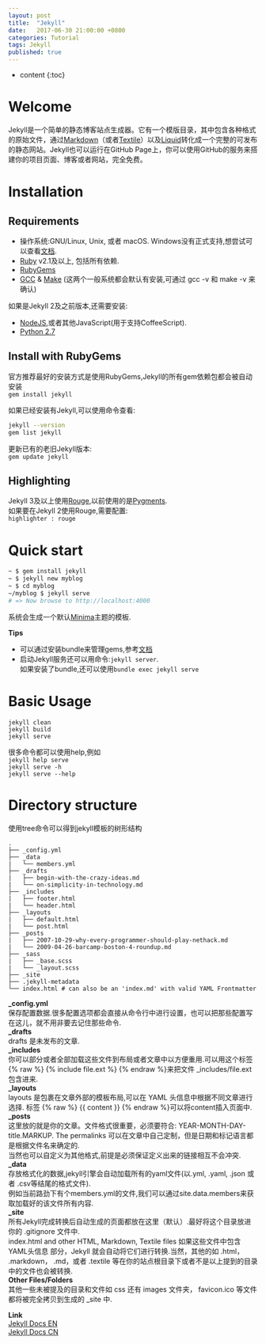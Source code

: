 ```yaml
---
layout: post
title:  "Jekyll"
date:   2017-06-30 21:00:00 +0800
categories: Tutorial
tags: Jekyll
published: true
---
```


* content
{:toc}


# Welcome
Jekyll是一个简单的静态博客站点生成器。它有一个模版目录，其中包含各种格式的原始文件，通过[Markdown](https://daringfireball.net/projects/markdown/)（或者[Textile](http://textile.sitemonks.com/)）以及[Liquid](https://github.com/Shopify/liquid/wiki)转化成一个完整的可发布的静态网站。Jekyll也可以运行在GitHub Page上，你可以使用GitHub的服务来搭建你的项目页面、博客或者网站，完全免费。

# Installation

## Requirements
* 操作系统:GNU/Linux, Unix, 或者 macOS. Windows没有正式支持,想尝试可以查看[文档](https://jekyllrb.com/docs/windows/#installation).
* [Ruby](https://www.ruby-lang.org/en/downloads/) v2.1及以上, 包括所有依赖.
* [RubyGems](https://rubygems.org/pages/download)
* [GCC](https://gcc.gnu.org/install/) & [Make](https://www.gnu.org/software/make/) (这两个一般系统都会默认有安装,可通过 gcc -v 和 make -v 来确认)  

如果是Jekyll 2及之前版本,还需要安装:  
* [NodeJS](https://nodejs.org/en/),或者其他JavaScript(用于支持CoffeeScript).
* [Python 2.7](https://www.python.org/downloads/)

## Install with RubyGems
官方推荐最好的安装方式是使用RubyGems,Jekyll的所有gem依赖包都会被自动安装  
`gem install jekyll`  

如果已经安装有Jekyll,可以使用命令查看:  
```bash
jekyll --version
gem list jekyll
```  
更新已有的老旧Jekyll版本:  
`gem update jekyll`

## Highlighting
Jekyll 3及以上使用[Rouge](https://github.com/jneen/rouge),以前使用的是[Pygments](http://pygments.org/).  
如果要在Jekyll 2使用Rouge,需要配置:  
`highlighter : rouge`

# Quick start
```bash
~ $ gem install jekyll
~ $ jekyll new myblog
~ $ cd myblog
~/myblog $ jekyll serve
# => Now browse to http://localhost:4000
```
系统会生成一个默认[Minima](https://github.com/jekyll/minima)主题的模板.  

**Tips**
* 可以通过安装bundle来管理gems,参考[文档](https://jekyllrb.com/docs/quickstart/)
* 启动Jekyll服务还可以用命令:`jekyll server`.  
如果安装了bundle,还可以使用`bundle exec jekyll serve`  

# Basic Usage
`jekyll clean`  
`jekyll build`  
`jekyll serve`  

很多命令都可以使用help,例如  
`jekyll help serve`  
`jekyll serve -h`  
`jekyll serve --help`

# Directory structure
使用tree命令可以得到jekyll模板的树形结构
```code
.
├── _config.yml
├── _data
|   └── members.yml
├── _drafts
|   ├── begin-with-the-crazy-ideas.md
|   └── on-simplicity-in-technology.md
├── _includes
|   ├── footer.html
|   └── header.html
├── _layouts
|   ├── default.html
|   └── post.html
├── _posts
|   ├── 2007-10-29-why-every-programmer-should-play-nethack.md
|   └── 2009-04-26-barcamp-boston-4-roundup.md
├── _sass
|   ├── _base.scss
|   └── _layout.scss
├── _site
├── .jekyll-metadata
└── index.html # can also be an 'index.md' with valid YAML Frontmatter
```
**_config.yml**  
保存配置数据.很多配置选项都会直接从命令行中进行设置，也可以把那些配置写在这儿，就不用非要去记住那些命令.  
**_drafts**  
drafts 是未发布的文章.    
**_includes**  
你可以部分或者全部加载这些文件到布局或者文章中以方便重用.可以用这个标签{% raw %} {% include file.ext %} {% endraw %}来把文件 _includes/file.ext 包含进来.  
**_layouts**  
layouts 是包裹在文章外部的模板布局,可以在 YAML 头信息中根据不同文章进行选择. 标签 {% raw %} {{ content }} {% endraw %}可以将content插入页面中.  
**_posts**  
这里放的就是你的文章。文件格式很重要，必须要符合:   YEAR-MONTH-DAY-title.MARKUP. The permalinks 可以在文章中自己定制，但是日期和标记语言都是根据文件名来确定的.  
当然也可以自定义为其他格式,前提是必须保证定义出来的链接相互不会冲突.  
**_data**  
存放格式化的数据,jekyll引擎会自动加载所有的yaml文件(以.yml, .yaml, .json 或者 .csv等结尾的格式文件).  
例如当前路劲下有个members.yml的文件,我们可以通过site.data.members来获取加载好的该文件所有内容.  
**_site**  
所有Jekyll完成转换后自动生成的页面都放在这里（默认）.最好将这个目录放进你的 .gitignore 文件中.  
index.html and other HTML, Markdown, Textile files
如果这些文件中包含 YAML头信息 部分，Jekyll 就会自动将它们进行转换.当然，其他的如 .html， .markdown，  .md，或者 .textile 等在你的站点根目录下或者不是以上提到的目录中的文件也会被转换.  
**Other Files/Folders**  
其他一些未被提及的目录和文件如  css 还有 images 文件夹， favicon.ico 等文件都将被完全拷贝到生成的 _site 中.  

**Link**  
[Jekyll Docs EN](https://jekyllrb.com/docs/home/)  
[Jekyll Docs CN](http://jekyll.com.cn/docs/home/)
